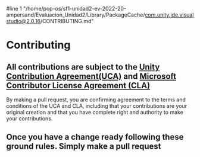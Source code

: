 #line 1 "/home/pop-os/sf1-unidad2-ev-2022-20-ampersand/Evaluacion_Unidad2/Library/PackageCache/com.unity.ide.visualstudio@2.0.16/CONTRIBUTING.md"
# Contributing

## All contributions are subject to the [Unity Contribution Agreement(UCA)](https://unity3d.com/legal/licenses/Unity_Contribution_Agreement) and [Microsoft Contributor License Agreement (CLA)](https://cla.opensource.microsoft.com/)
By making a pull request, you are confirming agreement to the terms and conditions of the UCA and CLA, including that your contributions are your original creation and that you have complete right and authority to make your contributions.

## Once you have a change ready following these ground rules. Simply make a pull request